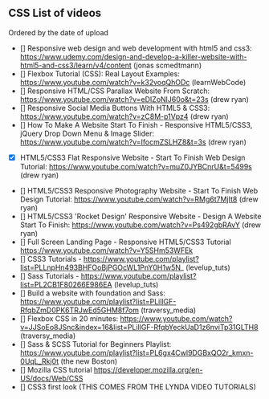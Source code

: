## CSS List of videos

Ordered by the date of upload
* [] Responsive web design and web development with html5 and css3: https://www.udemy.com/design-and-develop-a-killer-website-with-html5-and-css3/learn/v4/content (jonas scmedtmann)
* [] Flexbox Tutorial (CSS): Real Layout Examples: https://www.youtube.com/watch?v=k32voqQhODc (learnWebCode)
* [] Responsive HTML/CSS Parallax Website From Scratch: https://www.youtube.com/watch?v=eDIZoNlJ60o&t=23s (drew ryan)
* [] Responsive Social Media Buttons With HTML5 & CSS3: https://www.youtube.com/watch?v=zC8M-p1Vpz4 (drew ryan)
* [] How To Make A Website Start To Finish - Responsive HTML5/CSS3, jQuery Drop Down Menu & Image Slider: https://www.youtube.com/watch?v=IfocmZSLHZ8&t=3s (drew ryan)
* [X] HTML5/CSS3 Flat Responsive Website - Start To Finish Web Design Tutorial: https://www.youtube.com/watch?v=muZ0JYBCnrU&t=5499s (drew ryan)
* [] HTML5/CSS3 Responsive Photography Website - Start To Finish Web Design Tutorial: https://www.youtube.com/watch?v=RMg6t7MjIt8 (drew ryan)
* [] HTML5/CSS3 'Rocket Design' Responsive Website - Design A Website Start To Finish: https://www.youtube.com/watch?v=Ps492gbRAvY (drew ryan)
* [] Full Screen Landing Page - Responsive HTML5/CSS3 Tutorial https://www.youtube.com/watch?v=Y5SHm53WFEk
* [] CSS3 Tutorials - https://www.youtube.com/playlist?list=PLLnpHn493BHFOoBjPGOcWL1PnY0H1w5N_ (levelup_tuts)
* [] Sass Tutorials - https://www.youtube.com/playlist?list=PL2CB1F80266E986EA (levelup_tuts)
* [] Build a website with foundation and Sass: https://www.youtube.com/playlist?list=PLillGF-RfqbZmD0PK6TRJwEd5GHM8f7om (traversy_media)
* [] Flexbox CSS in 20 minutes: https://www.youtube.com/watch?v=JJSoEo8JSnc&index=16&list=PLillGF-RfqbYeckUaD1z6nviTp31GLTH8 (traversy_media)
* [] Sass & SCSS Tutorial for Beginners Playlist: https://www.youtube.com/playlist?list=PL6gx4Cwl9DGBxQO2r_kmxn-0UqL_Rkj0t (the new Boston)
* [] Mozilla CSS tutorial https://developer.mozilla.org/en-US/docs/Web/CSS
* [] CSS3 first look (THIS COMES FROM THE LYNDA VIDEO TUTORIALS)
